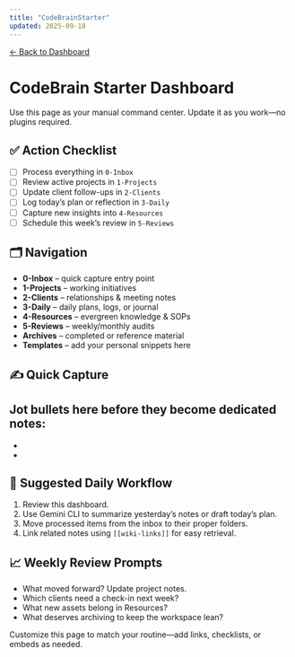 ```yaml
---
title: "CodeBrainStarter"
updated: 2025-09-18
---
```


[← Back to Dashboard](../000-Dashboard.md)

# CodeBrain Starter Dashboard

Use this page as your manual command center. Update it as you work—no plugins required.

## ✅ Action Checklist
- [ ] Process everything in `0-Inbox`
- [ ] Review active projects in `1-Projects`
- [ ] Update client follow-ups in `2-Clients`
- [ ] Log today’s plan or reflection in `3-Daily`
- [ ] Capture new insights into `4-Resources`
- [ ] Schedule this week’s review in `5-Reviews`

## 🗂 Navigation
- **0-Inbox** – quick capture entry point
- **1-Projects** – working initiatives
- **2-Clients** – relationships & meeting notes
- **3-Daily** – daily plans, logs, or journal
- **4-Resources** – evergreen knowledge & SOPs
- **5-Reviews** – weekly/monthly audits
- **Archives** – completed or reference material
- **Templates** – add your personal snippets here

## ✍️ Quick Capture
Jot bullets here before they become dedicated notes:
- 
- 
- 

## 🔁 Suggested Daily Workflow
1. Review this dashboard.
2. Use Gemini CLI to summarize yesterday’s notes or draft today’s plan.
3. Move processed items from the inbox to their proper folders.
4. Link related notes using `[[wiki-links]]` for easy retrieval.

## 📈 Weekly Review Prompts
- What moved forward? Update project notes.
- Which clients need a check-in next week?
- What new assets belong in Resources?
- What deserves archiving to keep the workspace lean?

Customize this page to match your routine—add links, checklists, or embeds as needed.
